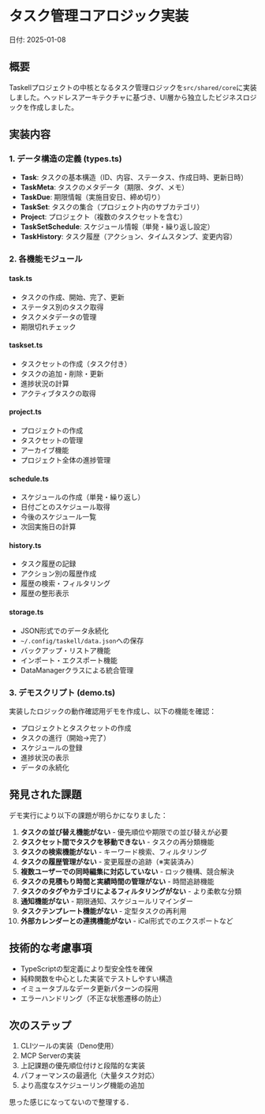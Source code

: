 # タスク管理コアロジック実装

日付: 2025-01-08

## 概要

Taskellプロジェクトの中核となるタスク管理ロジックを`src/shared/core`に実装しました。ヘッドレスアーキテクチャに基づき、UI層から独立したビジネスロジックを作成しました。

## 実装内容

### 1. データ構造の定義 (types.ts)

- **Task**: タスクの基本構造（ID、内容、ステータス、作成日時、更新日時）
- **TaskMeta**: タスクのメタデータ（期限、タグ、メモ）
- **TaskDue**: 期限情報（実施目安日、締め切り）
- **TaskSet**: タスクの集合（プロジェクト内のサブカテゴリ）
- **Project**: プロジェクト（複数のタスクセットを含む）
- **TaskSetSchedule**: スケジュール情報（単発・繰り返し設定）
- **TaskHistory**: タスク履歴（アクション、タイムスタンプ、変更内容）

### 2. 各機能モジュール

#### task.ts
- タスクの作成、開始、完了、更新
- ステータス別のタスク取得
- タスクメタデータの管理
- 期限切れチェック

#### taskset.ts
- タスクセットの作成（タスク付き）
- タスクの追加・削除・更新
- 進捗状況の計算
- アクティブタスクの取得

#### project.ts
- プロジェクトの作成
- タスクセットの管理
- アーカイブ機能
- プロジェクト全体の進捗管理

#### schedule.ts
- スケジュールの作成（単発・繰り返し）
- 日付ごとのスケジュール取得
- 今後のスケジュール一覧
- 次回実施日の計算

#### history.ts
- タスク履歴の記録
- アクション別の履歴作成
- 履歴の検索・フィルタリング
- 履歴の整形表示

#### storage.ts
- JSON形式でのデータ永続化
- `~/.config/taskell/data.json`への保存
- バックアップ・リストア機能
- インポート・エクスポート機能
- DataManagerクラスによる統合管理

### 3. デモスクリプト (demo.ts)

実装したロジックの動作確認用デモを作成し、以下の機能を確認：
- プロジェクトとタスクセットの作成
- タスクの進行（開始→完了）
- スケジュールの登録
- 進捗状況の表示
- データの永続化

## 発見された課題

デモ実行により以下の課題が明らかになりました：

1. **タスクの並び替え機能がない** - 優先順位や期限での並び替えが必要
2. **タスクセット間でタスクを移動できない** - タスクの再分類機能
3. **タスクの検索機能がない** - キーワード検索、フィルタリング
4. **タスクの履歴管理がない** - 変更履歴の追跡（※実装済み）
5. **複数ユーザーでの同時編集に対応していない** - ロック機構、競合解決
6. **タスクの見積もり時間と実績時間の管理がない** - 時間追跡機能
7. **タスクのタグやカテゴリによるフィルタリングがない** - より柔軟な分類
8. **通知機能がない** - 期限通知、スケジュールリマインダー
9. **タスクテンプレート機能がない** - 定型タスクの再利用
10. **外部カレンダーとの連携機能がない** - iCal形式でのエクスポートなど

## 技術的な考慮事項

- TypeScriptの型定義により型安全性を確保
- 純粋関数を中心とした実装でテストしやすい構造
- イミュータブルなデータ更新パターンの採用
- エラーハンドリング（不正な状態遷移の防止）

## 次のステップ

1. CLIツールの実装（Deno使用）
2. MCP Serverの実装
3. 上記課題の優先順位付けと段階的な実装
4. パフォーマンスの最適化（大量タスク対応）
5. より高度なスケジューリング機能の追加

思った感じになってないので整理する．
